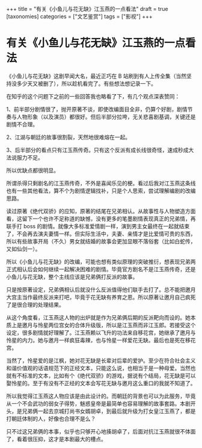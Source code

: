 +++
title = "有关《小鱼儿与花无缺》江玉燕的一点看法"
draft = true
[taxonomies]
categories = ["文艺鉴赏"]
tags = ["影视"]
+++

# 有关《小鱼儿与花无缺》江玉燕的一点看法

《小鱼儿与花无缺》这剧早闻大名，最近正巧在 B 站刷到有人上传全集（当然坚持没多少天又被删了），所以趁机看完了。有些想法想记录一下。

在知乎的这个问题下之前的一些回答我也略看了下，有几个观点深表赞同：

1、前半部分剧情很了，抛开原著不谈，即使改编面目全非，仍算个好剧，剧情节奏与人物形象（以及演员）都很好。但后半部分拉垮，无关悲喜剧基调，关键还是剧情不合理。

2、江湖与朝廷的故事很割裂，天然地很难熔在一起。

3、后半部分的看点只有江玉燕传奇。只有这个反派有成长线很奇怪，速成秒成大法说服力不足。

所以优缺点都很明显。

所谓杀得只剩剧名的江玉燕传奇，不外是喜闻乐见的梗。看过后我对江玉燕这条线也有一些其他看法，算不个为剧情逻辑找补，只是个人思索，尝试理解编剧的改编思路。

读过原著《绝代双骄》的应知，原著的结尾在兄弟相认。从故事性与人物塑造方面看，这留下一个也许不足称道的缺憾，没有更多的笔墨剧情表现真正的兄弟情，再联手打 boss 的剧情。就像大多标准爱情剧一样，演到男主女最终在一起就结束了，不会再去演夫妻情一样。但实际生活中，夫妻、亲情才是比爱情可贵的东西，所以有些故事开局（不久）男女就结婚的故事会更加显眼不落俗套（比如白蛇传，又如仙剑一）。

所以《小鱼儿与花无缺》的改编，可能也想有类似原理的突破推衍，想表现兄弟两正式相认后会如何继续一起解决困难的剧情。毕竟官方剧名不是江玉燕传奇，还是小鱼儿与花无缺，整个主线应该是兄弟俩打反派的故事。

只是按原著设定，兄弟俩相认后就没什么反派值得他们联手去打了。总不能把邀月大宫主当作最终反派来打吧，毕竟于花无缺有养育之恩。所以原著让邀月自己疯死了是很合理的处理结果。

从这个角度看，江玉燕这人物的出炉就是作为兄弟俩后期的反派靶向而设的。她本质上是邀月与怜星两位宫女的合体升级版，所以是江玉燕而非江玉郎。若接受这个设定，很多剧情就好理解了。江玉燕赖以飞升的功法来自移花宫，她继承了邀月与怜星的内力。她与邀月一样疯狂毒辣，也与怜星一样爱花无缺。最后也是死在移花宫。

当然了，怜星爱的是江枫，她对花无缺是长辈对后辈的爱护。至少在符合社会主义和谐价值观的话语规范下的正经文本，只能这么说，也相当于是一种母爱。当然也就有不标准的文本，比如有个《绝代双骄》的游戏，据说有个结局，花无缺是可以娶怜星的。至于有没有不正经的文本会写花无缺与邀月这么重口的我就不知道了。

所以我觉得江玉燕这人物应该是由此设计的。而朝廷的背景也可以为此服务，毕竟从一个不会武功的弱女子得势，魅惑皇帝是最简单也容易理解的故事套路。本剧开头，是兄弟俩一起去京城打尚书女婿胡卓，到最后就升级为打女皇江玉燕了，都是打朝廷体制的人，好像也合理不是么？

只不过这兄弟俩的本事，似乎也只够开心地揍胡卓了，后面对抗江玉燕就很不体面了，看着很压抑，这才是本剧最大的槽点。
